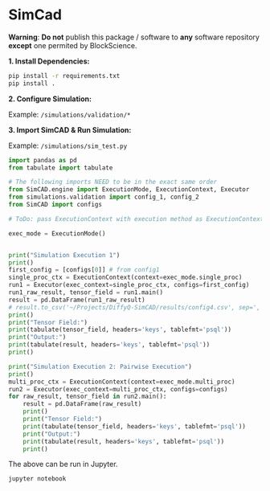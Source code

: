 # SimCad
**Warning**:
**Do not** publish this package / software to **any** software repository **except** one permited by BlockScience.  

**1. Install Dependencies:**
```bash
pip install -r requirements.txt
pip install .
```

**2. Configure Simulation:**

Example:
`/simulations/validation/*`

**3. Import SimCAD & Run Simulation:**

Example:
`/simulations/sim_test.py`

```python
import pandas as pd
from tabulate import tabulate

# The following imports NEED to be in the exact same order
from SimCAD.engine import ExecutionMode, ExecutionContext, Executor
from simulations.validation import config_1, config_2
from SimCAD import configs

# ToDo: pass ExecutionContext with execution method as ExecutionContext input

exec_mode = ExecutionMode()


print("Simulation Execution 1")
print()
first_config = [configs[0]] # from config1
single_proc_ctx = ExecutionContext(context=exec_mode.single_proc)
run1 = Executor(exec_context=single_proc_ctx, configs=first_config)
run1_raw_result, tensor_field = run1.main()
result = pd.DataFrame(run1_raw_result)
# result.to_csv('~/Projects/DiffyQ-SimCAD/results/config4.csv', sep=',')
print()
print("Tensor Field:")
print(tabulate(tensor_field, headers='keys', tablefmt='psql'))
print("Output:")
print(tabulate(result, headers='keys', tablefmt='psql'))
print()

print("Simulation Execution 2: Pairwise Execution")
print()
multi_proc_ctx = ExecutionContext(context=exec_mode.multi_proc)
run2 = Executor(exec_context=multi_proc_ctx, configs=configs)
for raw_result, tensor_field in run2.main():
    result = pd.DataFrame(raw_result)
    print()
    print("Tensor Field:")
    print(tabulate(tensor_field, headers='keys', tablefmt='psql'))
    print("Output:")
    print(tabulate(result, headers='keys', tablefmt='psql'))
    print()
```

The above can be run in Jupyter. 
```bash
jupyter notebook
```